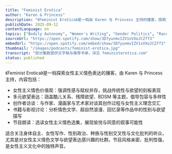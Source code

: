 ```yaml
---
title: "Feminist Erotica"
author: "Karen & Princess"
description: "《Feminist Erotica》是一档由 Karen 与 Princess 主持的播客，探索女性主义视角下的欲望表达与情色叙事。节目融合批判性讨论、创意写作与文化推荐，内容涵盖酷儿关系、残障欲望、BDSM、情色文学与影视作品分析，强调愉悦、同意与多样性。风格亲密、包容且具批判性，是女性主义情色文化的重要平台。"
publishDate: 2025-09-12
contentLanguage: en
topics: ["Bodily Autonomy", "Women's Writing", "Gender Politics", "Race and Gender", "Cultural Critique"]
sourceUrl: "https://open.spotify.com/show/3D7yunmvIZV1xVXoJCZff3"
embedUrl: "https://open.spotify.com/embed/show/3D7yunmvIZV1xVXoJCZff3"
thumbnail: "/images/podcasts/feminist-erotica.jpg"
transcript: "部分集数提供文字稿与推荐书单，详见 feministerotica.com"
status: published
---
```


《Feminist Erotica》是一档探索女性主义情色表达的播客，由 Karen 与 Princess 主持，内容包括：

- 女性主义情色价值观：强调性感与赋权并存，挑战传统性与欲望的刻板表现
- 多元欲望表达：涵盖酷儿关系、残障欲望、BDSM 等主题，倡导包容与多样性
- 创作者访谈：与作家、漫画家与艺术家对谈其创作过程与女性主义理念交汇
- 书籍与影视讨论：分析情色文学、超自然浪漫、回忆录等作品中的性别与欲望描写
- 节目朗读：选读女性主义情色选集，展现愉悦与同意的叙事可能性

适合关注身体自主、女性写作、性别政治、种族与性别交叉性与文化批判的听众，尤其是对女性主义情色文学与欲望表达感兴趣的社群。节目风格亲密、批判性强，是女性主义文化中的独特声音。
